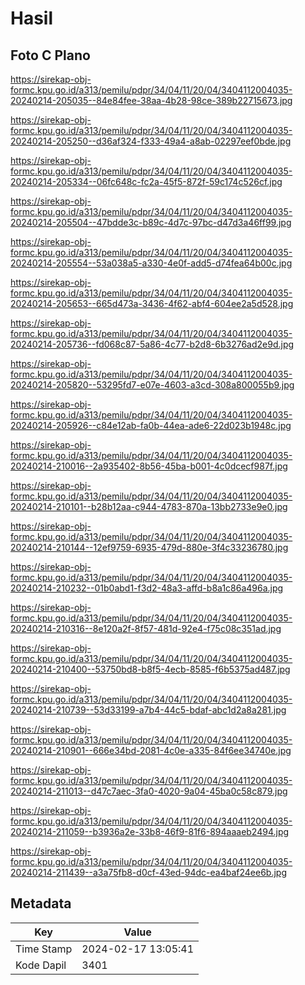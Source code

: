 # Hasil

## Foto C Plano

https://sirekap-obj-formc.kpu.go.id/a313/pemilu/pdpr/34/04/11/20/04/3404112004035-20240214-205035--84e84fee-38aa-4b28-98ce-389b22715673.jpg

https://sirekap-obj-formc.kpu.go.id/a313/pemilu/pdpr/34/04/11/20/04/3404112004035-20240214-205250--d36af324-f333-49a4-a8ab-02297eef0bde.jpg

https://sirekap-obj-formc.kpu.go.id/a313/pemilu/pdpr/34/04/11/20/04/3404112004035-20240214-205334--06fc648c-fc2a-45f5-872f-59c174c526cf.jpg

https://sirekap-obj-formc.kpu.go.id/a313/pemilu/pdpr/34/04/11/20/04/3404112004035-20240214-205504--47bdde3c-b89c-4d7c-97bc-d47d3a46ff99.jpg

https://sirekap-obj-formc.kpu.go.id/a313/pemilu/pdpr/34/04/11/20/04/3404112004035-20240214-205554--53a038a5-a330-4e0f-add5-d74fea64b00c.jpg

https://sirekap-obj-formc.kpu.go.id/a313/pemilu/pdpr/34/04/11/20/04/3404112004035-20240214-205653--665d473a-3436-4f62-abf4-604ee2a5d528.jpg

https://sirekap-obj-formc.kpu.go.id/a313/pemilu/pdpr/34/04/11/20/04/3404112004035-20240214-205736--fd068c87-5a86-4c77-b2d8-6b3276ad2e9d.jpg

https://sirekap-obj-formc.kpu.go.id/a313/pemilu/pdpr/34/04/11/20/04/3404112004035-20240214-205820--53295fd7-e07e-4603-a3cd-308a800055b9.jpg

https://sirekap-obj-formc.kpu.go.id/a313/pemilu/pdpr/34/04/11/20/04/3404112004035-20240214-205926--c84e12ab-fa0b-44ea-ade6-22d023b1948c.jpg

https://sirekap-obj-formc.kpu.go.id/a313/pemilu/pdpr/34/04/11/20/04/3404112004035-20240214-210016--2a935402-8b56-45ba-b001-4c0dcecf987f.jpg

https://sirekap-obj-formc.kpu.go.id/a313/pemilu/pdpr/34/04/11/20/04/3404112004035-20240214-210101--b28b12aa-c944-4783-870a-13bb2733e9e0.jpg

https://sirekap-obj-formc.kpu.go.id/a313/pemilu/pdpr/34/04/11/20/04/3404112004035-20240214-210144--12ef9759-6935-479d-880e-3f4c33236780.jpg

https://sirekap-obj-formc.kpu.go.id/a313/pemilu/pdpr/34/04/11/20/04/3404112004035-20240214-210232--01b0abd1-f3d2-48a3-affd-b8a1c86a496a.jpg

https://sirekap-obj-formc.kpu.go.id/a313/pemilu/pdpr/34/04/11/20/04/3404112004035-20240214-210316--8e120a2f-8f57-481d-92e4-f75c08c351ad.jpg

https://sirekap-obj-formc.kpu.go.id/a313/pemilu/pdpr/34/04/11/20/04/3404112004035-20240214-210400--53750bd8-b8f5-4ecb-8585-f6b5375ad487.jpg

https://sirekap-obj-formc.kpu.go.id/a313/pemilu/pdpr/34/04/11/20/04/3404112004035-20240214-210739--53d33199-a7b4-44c5-bdaf-abc1d2a8a281.jpg

https://sirekap-obj-formc.kpu.go.id/a313/pemilu/pdpr/34/04/11/20/04/3404112004035-20240214-210901--666e34bd-2081-4c0e-a335-84f6ee34740e.jpg

https://sirekap-obj-formc.kpu.go.id/a313/pemilu/pdpr/34/04/11/20/04/3404112004035-20240214-211013--d47c7aec-3fa0-4020-9a04-45ba0c58c879.jpg

https://sirekap-obj-formc.kpu.go.id/a313/pemilu/pdpr/34/04/11/20/04/3404112004035-20240214-211059--b3936a2e-33b8-46f9-81f6-894aaaeb2494.jpg

https://sirekap-obj-formc.kpu.go.id/a313/pemilu/pdpr/34/04/11/20/04/3404112004035-20240214-211439--a3a75fb8-d0cf-43ed-94dc-ea4baf24ee6b.jpg


## Metadata

| Key        | Value               |
| ---------- | ------------------- |
| Time Stamp | 2024-02-17 13:05:41 |
| Kode Dapil | 3401                |



